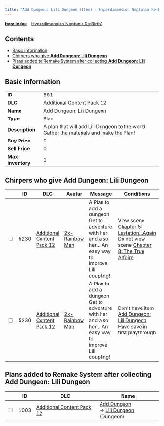 ```yaml
---
title: "Add Dungeon: Lili Dungeon (Item) - Hyperdimension Neptunia Re;Birth1"
---
```


[**Item Index**](/neptunia/rb1/item/index.html) - [Hyperdimension Neptunia Re;Birth1](/neptunia/rb1)

## Contents

- [Basic information](#basic-information)
- [Chirpers who give **Add Dungeon: Lili Dungeon**](#chirpers-who-give-add-dungeon-lili-dungeon)
- [Plans added to Remake System after collecting **Add Dungeon: Lili Dungeon**](#plans-added-to-remake-system-after-collecting-add-dungeon-lili-dungeon)

## Basic information

|   |   |
| -- | -- |
| **ID** | 881 |
| **DLC** | [Additional Content Pack 12](/neptunia/rb1/dlc/21-pack12.html) |
| **Name** | Add Dungeon: Lili Dungeon |
| **Type** | Plan |
| **Description** | A plan that will add Lili Dungeon to the world. Gather the materials and make the Plan! |
| **Buy Price** | 0 |
| **Sell Price** | 0 |
| **Max inventory** | 1 |


## Chirpers who give **Add Dungeon: Lili Dungeon**

|    | ID | DLC | Avatar | Message | Conditions |
| -- | -- | --- | ------ | ------- | ---------- |
| <input type="checkbox" id="rb1-chirper-event-21-5230" class="trackbox" /> | 5230 | [Additional Content Pack 12](/neptunia/rb1/dlc/21-pack12.html) | [2x-Rainbow Man](/neptunia/rb1/undefined/1-218-2x-rainbow-man.html) | A Plan to add a dungeon<br />Get to adventure with her and also her… An easy way to improve Lili coupling! | View scene [Chapter 5: Lastation...Again](/neptunia/rb1/scene/1-501-chapter-5-lastation-again.html)<br />Do not view scene [Chapter 8: The True Arfoire](/neptunia/rb1/scene/1-807-chapter-8-the-true-arfoire.html) |
| <input type="checkbox" id="rb1-chirper-event-21-5230" class="trackbox" /> | 5230 | [Additional Content Pack 12](/neptunia/rb1/dlc/21-pack12.html) | [2x-Rainbow Man](/neptunia/rb1/undefined/1-218-2x-rainbow-man.html) | A Plan to add a dungeon<br />Get to adventure with her and also her… An easy way to improve Lili coupling! | Don't have item [Add Dungeon: Lili Dungeon](/neptunia/rb1/item/21-881-add-dungeon-lili-dungeon.html)<br />Have save in first playthrough |


## Plans added to Remake System after collecting **Add Dungeon: Lili Dungeon**

|    | ID | DLC | Name |
| -- | -- | --- | ---- |
| <input type="checkbox" id="rb1-remake-21-1003" class="trackbox" /> | 1003 | [Additional Content Pack 12](/neptunia/rb1/dlc/21-pack12.html) | [Add Dungeon](/neptunia/rb1/remake/21-1003-add-dungeon.html)<br /> → [Lili Dungeon](/neptunia/rb1/dungeon/21-303-lili-dungeon.html) (Dungeon) |
